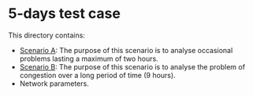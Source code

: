 # 5-days test case

This directory contains:

- [Scenario A](https://github.com/CarlosGS20/Typical-load-profile-MV-CIGRE-benchmark/tree/main/5-days%20test%20case/Scenario%20A): The purpose of this scenario is to analyse occasional problems lasting a maximum of two hours.
- [Scenario B](https://github.com/CarlosGS20/Typical-load-profile-MV-CIGRE-benchmark/tree/main/5-days%20test%20case/Scenario%20B): The purpose of this scenario is to analyse the problem of congestion over a long period of time (9 hours).  
- Network parameters.

